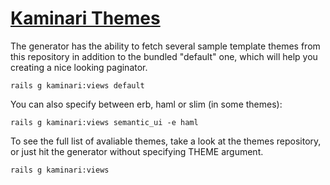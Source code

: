 # [Kaminari Themes](https://github.com/amatsuda/kaminari)

The generator has the ability to fetch several sample template themes from this repository
in addition to the bundled "default" one, which will help you creating a nice looking paginator.

    rails g kaminari:views default

You can also specify between erb, haml or slim (in some themes):

    rails g kaminari:views semantic_ui -e haml

To see the full list of avaliable themes, take a look at the themes repository,
or just hit the generator without specifying THEME argument.

    rails g kaminari:views
